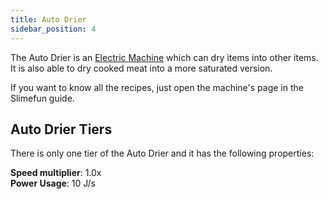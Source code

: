 ```yaml
---
title: Auto Drier
sidebar_position: 4
---
```


The Auto Drier is an [Electric Machine](../Electric-Machines.md) which can dry items into other items.  
It is also able to dry cooked meat into a more saturated version.

If you want to know all the recipes, just open the machine's page in the Slimefun guide.

## Auto Drier Tiers

There is only one tier of the Auto Drier and it has the following properties:  

**Speed multiplier**: 1.0x  
**Power Usage**: 10 J/s  
